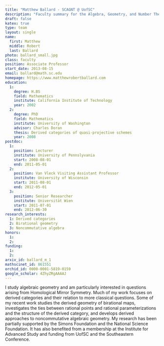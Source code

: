 ```yaml
---
title: "Matthew Ballard - SCAGNT @ UofSC"
description: "Faculty summary for the Algebra, Geometry, and Number Theory research group at the University of South Carolina"
draft: false
katex: true
type: team
layout: single
name: 
  first: Matthew 
  middle: Robert
  last: Ballard
photo: ballard_small.jpg
class: faculty
position: Associate Professor
start_date: 2013-08-15
email: ballard@math.sc.edu
homepage: https://www.matthewrobertballard.com
education: 
  1: 
    degree: H.BS
    field: Mathematics
    institute: California Institute of Technology
    year: 2002
  2: 
    degree: PhD
    field: Mathematics
    institute: University of Washington
    advisor: Charles Doran
    thesis: Derived categories of quasi-projective schemes
    year: 2008 
postdoc:
  1: 
    position: Lecturer
    institute: University of Pennslyvania
    start: 2008-08-01
    end: 2011-05-01
  2:
    position: Van Vleck Visiting Assistant Professor
    institute: University of Wisconsin
    start: 2011-08-01
    end: 2012-05-01
  3:
    position: Senior Researcher
    institute: Universität Wien
    start: 2011-07-01
    end: 2012-06-30
research_interests: 
  1: Derived categories
  2: Birational geometry
  3: Noncommutative algebra
honors: 
  1:
  2:
funding:
  1:
  2:
arxiv_id: ballard_m_1
mathscinet_id: 861551 
orchid_id: 0000-0001-5819-0159
google_scholar: 4ZhyZRgAAAAJ
---
```


I study algebraic geometry and am particularly interested in questions arising from Homological Mirror Symmetry. Much of my work focuses on derived categories and their relation to more classical questions. Some of my recent work studies the derived geometry of birational maps, investigates the ties between rational points and rational parameterizations and the structure of the derived category, and develops derived approaches to noncommutative algebraic geometry. My research has been partially supported by the Simons Foundation and the National Science Foundation. It has also benefited from a membership at the Institute for Advanced Study and funding from UofSC and the Southeastern Conference. 